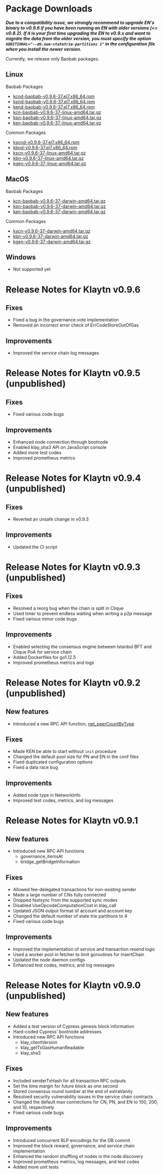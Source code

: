 # Package Downloads

***Due to a compatibility issue, we strongly recommend to upgrade EN's binary to v0.9.6 if you have been running an EN with older versions (<= v0.8.2). If it is your first time upgrading the EN to v0.9.x and want to migrate the data from the older version, you must specify the option `ADDITIONAL="--db.num-statetrie-partitions 1"` in the configuration file when you install the newer version.***

Currently, we release only Baobab packages.

## Linux

Baobab Packages

- [kcnd-baobab-v0.9.6-37.el7.x86_64.rpm](http://packages.klaytn.net/klaytn/v0.9.6/kcnd-baobab-v0.9.6-37.el7.x86_64.rpm)
- [kpnd-baobab-v0.9.6-37.el7.x86_64.rpm](http://packages.klaytn.net/klaytn/v0.9.6/kpnd-baobab-v0.9.6-37.el7.x86_64.rpm)
- [kend-baobab-v0.9.6-37.el7.x86_64.rpm](http://packages.klaytn.net/klaytn/v0.9.6/kend-baobab-v0.9.6-37.el7.x86_64.rpm)
- [kcn-baobab-v0.9.6-37-linux-amd64.tar.gz](http://packages.klaytn.net/klaytn/v0.9.6/kcn-baobab-v0.9.6-37-linux-amd64.tar.gz)
- [kpn-baobab-v0.9.6-37-linux-amd64.tar.gz](http://packages.klaytn.net/klaytn/v0.9.6/kpn-baobab-v0.9.6-37-linux-amd64.tar.gz)
- [ken-baobab-v0.9.6-37-linux-amd64.tar.gz](http://packages.klaytn.net/klaytn/v0.9.6/ken-baobab-v0.9.6-37-linux-amd64.tar.gz)

Common Packages

- [kscnd-v0.9.6-37.el7.x86_64.rpm](http://packages.klaytn.net/klaytn/v0.9.6/kscnd-v0.9.6-37.el7.x86_64.rpm)
- [kbnd-v0.9.6-37.el7.x86_64.rpm](http://packages.klaytn.net/klaytn/v0.9.6/kbnd-v0.9.6-37.el7.x86_64.rpm)
- [kscn-v0.9.6-37-linux-amd64.tar.gz](http://packages.klaytn.net/klaytn/v0.9.6/kscn-v0.9.6-37-linux-amd64.tar.gz)
- [kbn-v0.9.6-37-linux-amd64.tar.gz](http://packages.klaytn.net/klaytn/v0.9.6/kbn-v0.9.6-37-linux-amd64.tar.gz)
- [kgen-v0.9.6-37-linux-amd64.tar.gz](http://packages.klaytn.net/klaytn/v0.9.6/kgen-v0.9.6-37-linux-amd64.tar.gz)

## MacOS

Baobab Packages

- [kcn-baobab-v0.9.6-37-darwin-amd64.tar.gz](http://packages.klaytn.net/klaytn/v0.9.6/kcn-baobab-v0.9.6-37-darwin-amd64.tar.gz)
- [kpn-baobab-v0.9.6-37-darwin-amd64.tar.gz](http://packages.klaytn.net/klaytn/v0.9.6/kpn-baobab-v0.9.6-37-darwin-amd64.tar.gz)
- [ken-baobab-v0.9.6-37-darwin-amd64.tar.gz](http://packages.klaytn.net/klaytn/v0.9.6/ken-baobab-v0.9.6-37-darwin-amd64.tar.gz)

Common Packages

- [kscn-v0.9.6-37-darwin-amd64.tar.gz](http://packages.klaytn.net/klaytn/v0.9.6/kscn-v0.9.6-37-darwin-amd64.tar.gz)
- [kbn-v0.9.6-37-darwin-amd64.tar.gz](http://packages.klaytn.net/klaytn/v0.9.6/kbn-v0.9.6-37-darwin-amd64.tar.gz)
- [kgen-v0.9.6-37-darwin-amd64.tar.gz](http://packages.klaytn.net/klaytn/v0.9.6/kgen-v0.9.6-37-darwin-amd64.tar.gz)

## Windows

- Not supported yet

# Release Notes for Klaytn v0.9.6

## Fixes

* Fixed a bug in the governance.vote implementation
* Removed an incorrect error check of ErrCodeStoreOutOfGas

## Improvements

* Improved the service chain log messages

# Release Notes for Klaytn v0.9.5 (unpublished)

## Fixes

* Fixed various code bugs

## Improvements

* Enhanced node connection through bootnode
* Enabled klay_sha3 API on JavaScript console
* Added more test codes
* Improved prometheus metrics

# Release Notes for Klaytn v0.9.4 (unpublished)

## Fixes

* Reverted an unsafe change in v0.9.3

## Improvements

* Updated the CI script

# Release Notes for Klaytn v0.9.3 (unpublished)

## Fixes

* Resolved a reorg bug when the chain is split in Clique
* Used timer to prevent endless waiting when writing a p2p message
* Fixed various minor code bugs

## Improvements

* Enabled selecting the consensus engine between Istanbul BFT and Clique PoA for service chain
* Added Dockerfiles for go1.12.5
* Improved prometheus metrics and logs

# Release Notes for Klaytn v0.9.2 (unpublished)

## New features

* Introduced a new RPC API function, [net_peerCountByType](../../bapp/json-rpc/api-references/network.md#net_peercountbytype)

## Fixes

* Made KEN be able to start without `init` procedure
* Changed the default pool size for PN and EN in the conf files
* Fixed duplicated configuration options
* Fixed a data race bug

## Improvements

* Added node type in NetworkInfo
* Improved test codes, metrics, and log messages

# Release Notes for Klaytn v0.9.1

## New features

* Introduced new RPC API functions 
   * governance_itemsAt
   * bridge_getBridgeInformation

## Fixes

* Allowed fee-delegated transactions for non-existing sender
* Made a large number of CNs fully connected
* Dropped fastsync from the supported sync modes
* Disabled UseOpcodeComputationCost in klay_call
* Updated JSON output format of account and account key
* Changed the default number of state trie partitions to 4
* Fixed various code bugs

## Improvements

* Improved the implementation of service and transaction resend logic
* Used a worker pool in fetcher to limit goroutines for insertChain
* Updated the node daemon configs
* Enhanced test codes, metrics, and log messages

# Release Notes for Klaytn v0.9.0 (unpublished)

## New features

* Added a test version of Cypress genesis block information
* Hard-coded Cypress’ bootnode addresses
* Introduced new RPC API functions 
   * klay_clientVersion
   * klay_getTxGasHumanReadable
   * klay_sha3

## Fixes

* Included senderTxHash for all transaction RPC outputs
* Set the time margin for future block as one second
* Stored consensus round number at the end of extraVanity
* Resolved security vulnerability issues in the service chain contracts
* Changed the default max connections for CN, PN, and EN to 100, 200, and 10, respectively
* Fixed various code bugs

## Improvements

* Introduced concurrent RLP encodings for the DB commit
* Improved the block reward, governance, and service chain implementation
* Enhanced the random shuffling of nodes in the node discovery
* Improved prometheus metrics, log messages, and test codes
* Added more unit tests